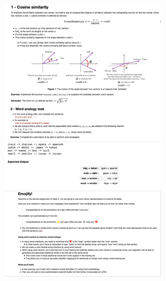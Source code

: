 <img src="images/1_cosine_similarlity.png">
<img src="images/2_word_analogy.png">
<img src="images/4_word_analogy_op.png">

<img src="images/1_emojify.png">


